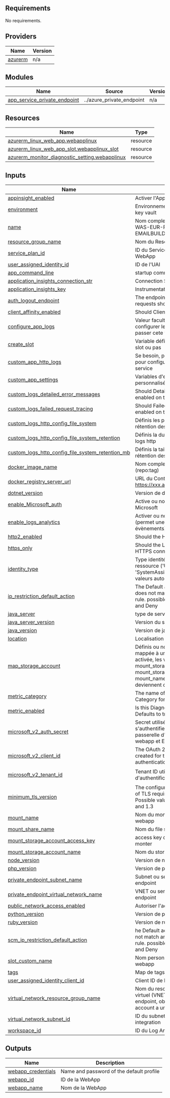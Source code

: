 <!-- BEGIN_TF_DOCS -->
## Requirements

No requirements.

## Providers

| Name | Version |
|------|---------|
| <a name="provider_azurerm"></a> [azurerm](#provider\_azurerm) | n/a |

## Modules

| Name | Source | Version |
|------|--------|---------|
| <a name="module_app_service_private_endpoint"></a> [app\_service\_private\_endpoint](#module\_app\_service\_private\_endpoint) | ../azure_private_endpoint | n/a |

## Resources

| Name | Type |
|------|------|
| [azurerm_linux_web_app.webapplinux](https://registry.terraform.io/providers/hashicorp/azurerm/latest/docs/resources/linux_web_app) | resource |
| [azurerm_linux_web_app_slot.webapplinux_slot](https://registry.terraform.io/providers/hashicorp/azurerm/latest/docs/resources/linux_web_app_slot) | resource |
| [azurerm_monitor_diagnostic_setting.webapplinux](https://registry.terraform.io/providers/hashicorp/azurerm/latest/docs/resources/monitor_diagnostic_setting) | resource |

## Inputs

| Name | Description | Type | Default | Required |
|------|-------------|------|---------|:--------:|
| <a name="input_appinsight_enabled"></a> [appinsight\_enabled](#input\_appinsight\_enabled) | Activer l'AppInsight (true/false) | `bool` | n/a | yes |
| <a name="input_environment"></a> [environment](#input\_environment) | Environnement de déploiement du key vault | `string` | n/a | yes |
| <a name="input_name"></a> [name](#input\_name) | Nom complet de la WebApp (ex: WAS-EUR-FR-INT-WEB-EMAILBUILDER-FRONT) | `string` | n/a | yes |
| <a name="input_resource_group_name"></a> [resource\_group\_name](#input\_resource\_group\_name) | Nom du Resource Group | `string` | n/a | yes |
| <a name="input_service_plan_id"></a> [service\_plan\_id](#input\_service\_plan\_id) | ID du Service Plan pour héberger la WebApp | `string` | n/a | yes |
| <a name="input_user_assigned_identity_id"></a> [user\_assigned\_identity\_id](#input\_user\_assigned\_identity\_id) | ID de l'UAI | `string` | n/a | yes |
| <a name="input_app_command_line"></a> [app\_command\_line](#input\_app\_command\_line) | startup command | `string` | `null` | no |
| <a name="input_application_insights_connection_str"></a> [application\_insights\_connection\_str](#input\_application\_insights\_connection\_str) | Connection String d'AppInsights | `string` | `""` | no |
| <a name="input_application_insights_key"></a> [application\_insights\_key](#input\_application\_insights\_key) | Instrumentation Key d'AppInsights | `string` | `""` | no |
| <a name="input_auth_logout_endpoint"></a> [auth\_logout\_endpoint](#input\_auth\_logout\_endpoint) | The endpoint to which logout requests should be made | `string` | `null` | no |
| <a name="input_client_affinity_enabled"></a> [client\_affinity\_enabled](#input\_client\_affinity\_enabled) | Should Client Affinity be enabled? | `bool` | `false` | no |
| <a name="input_configure_app_logs"></a> [configure\_app\_logs](#input\_configure\_app\_logs) | Valeur facultative, si besoin de configurer les logs de l'app service, passer cete valeur à True | `bool` | `false` | no |
| <a name="input_create_slot"></a> [create\_slot](#input\_create\_slot) | Variable définissant la création d'un slot ou pas | `bool` | `false` | no |
| <a name="input_custom_app_http_logs"></a> [custom\_app\_http\_logs](#input\_custom\_app\_http\_logs) | Se besoin, passer cette valeur à True pour configurer les log http de l'app service | `bool` | `false` | no |
| <a name="input_custom_app_settings"></a> [custom\_app\_settings](#input\_custom\_app\_settings) | Variables d'environnements personnalisées ajoutées à la webapp | `map(string)` | `{}` | no |
| <a name="input_custom_logs_detailed_error_messages"></a> [custom\_logs\_detailed\_error\_messages](#input\_custom\_logs\_detailed\_error\_messages) | Should Detailed error messages be enabled on this App Service ? | `bool` | `false` | no |
| <a name="input_custom_logs_failed_request_tracing"></a> [custom\_logs\_failed\_request\_tracing](#input\_custom\_logs\_failed\_request\_tracing) | Should Failed request tracing be enabled on this App Service? | `bool` | `false` | no |
| <a name="input_custom_logs_http_config_file_system"></a> [custom\_logs\_http\_config\_file\_system](#input\_custom\_logs\_http\_config\_file\_system) | Définis les paramétrages de rétention des logs http | `bool` | `false` | no |
| <a name="input_custom_logs_http_config_file_system_retention"></a> [custom\_logs\_http\_config\_file\_system\_retention](#input\_custom\_logs\_http\_config\_file\_system\_retention) | Définis la durée de rétention des logs http | `number` | `null` | no |
| <a name="input_custom_logs_http_config_file_system_retention_mb"></a> [custom\_logs\_http\_config\_file\_system\_retention\_mb](#input\_custom\_logs\_http\_config\_file\_system\_retention\_mb) | Définis la taille maximale de rétention des logs http | `number` | `null` | no |
| <a name="input_docker_image_name"></a> [docker\_image\_name](#input\_docker\_image\_name) | Nom complet de l'image Docker (repo:tag) | `string` | `null` | no |
| <a name="input_docker_registry_server_url"></a> [docker\_registry\_server\_url](#input\_docker\_registry\_server\_url) | URL du Container Registry (ex: https://xxx.azurecr.io) | `string` | `null` | no |
| <a name="input_dotnet_version"></a> [dotnet\_version](#input\_dotnet\_version) | Version de dotnet installé | `string` | `null` | no |
| <a name="input_enable_Microsoft_auth"></a> [enable\_Microsoft\_auth](#input\_enable\_Microsoft\_auth) | Active ou non l'authentification Microsoft | `bool` | `false` | no |
| <a name="input_enable_logs_analytics"></a> [enable\_logs\_analytics](#input\_enable\_logs\_analytics) | Activer ou non les log analytics (permet une meilleurs analyse des évènements) | `bool` | `false` | no |
| <a name="input_http2_enabled"></a> [http2\_enabled](#input\_http2\_enabled) | Should the HTTP2 be enabled? | `bool` | `true` | no |
| <a name="input_https_only"></a> [https\_only](#input\_https\_only) | Should the Linux Web App require HTTPS connections. | `bool` | `true` | no |
| <a name="input_identity_type"></a> [identity\_type](#input\_identity\_type) | Type identité à activer sur la ressource ('UserAssigned' et 'SystemAssigned' sont les eules valeurs autorisées) | `string` | `"SystemAssigned"` | no |
| <a name="input_ip_restriction_default_action"></a> [ip\_restriction\_default\_action](#input\_ip\_restriction\_default\_action) | The Default action for traffic that does not match any ip\_restriction rule. possible values include Allow and Deny | `string` | `"Allow"` | no |
| <a name="input_java_server"></a> [java\_server](#input\_java\_server) | type de serveur java installé | `string` | `null` | no |
| <a name="input_java_server_version"></a> [java\_server\_version](#input\_java\_server\_version) | Version du serveur java installé | `string` | `null` | no |
| <a name="input_java_version"></a> [java\_version](#input\_java\_version) | Version de java installé | `string` | `null` | no |
| <a name="input_location"></a> [location](#input\_location) | Localisation Azure | `string` | `"westeurope"` | no |
| <a name="input_map_storage_account"></a> [map\_storage\_account](#input\_map\_storage\_account) | Définis ou non si la webapp est mappée à un file share, attention si activée, les variables mount\_storage\_account\_name, mount\_storage\_account\_access\_key, mount\_name et mount\_share\_name deviennent obligatoires | `bool` | `false` | no |
| <a name="input_metric_category"></a> [metric\_category](#input\_metric\_category) | The name of a Diagnostic Metric Category for this Resource | `string` | `"AllMetrics"` | no |
| <a name="input_metric_enabled"></a> [metric\_enabled](#input\_metric\_enabled) | Is this Diagnostic Metric enabled? Defaults to true | `bool` | `false` | no |
| <a name="input_microsoft_v2_auth_secret"></a> [microsoft\_v2\_auth\_secret](#input\_microsoft\_v2\_auth\_secret) | Secret utilisé par la webapp pour s'authentifier avec le SPN qui fera la passerelle d'authentification entre la webapp et ENtra ID | `string` | `null` | no |
| <a name="input_microsoft_v2_client_id"></a> [microsoft\_v2\_client\_id](#input\_microsoft\_v2\_client\_id) | The OAuth 2.0 client ID that was created for the app used for authentication. | `string` | `null` | no |
| <a name="input_microsoft_v2_tenant_id"></a> [microsoft\_v2\_tenant\_id](#input\_microsoft\_v2\_tenant\_id) | Tenant ID utilisé en cas d'authentification MS activée | `string` | `"f30ac191-b8b4-45f2-9a9b-e5466cb90c2f"` | no |
| <a name="input_minimum_tls_version"></a> [minimum\_tls\_version](#input\_minimum\_tls\_version) | The configures the minimum version of TLS required for SSL requests. Possible values include: 1.0, 1.1, 1.2 and 1.3 | `string` | `"1.3"` | no |
| <a name="input_mount_name"></a> [mount\_name](#input\_mount\_name) | Nom du montage au niveau de la webapp | `string` | `null` | no |
| <a name="input_mount_share_name"></a> [mount\_share\_name](#input\_mount\_share\_name) | Nom du file share à monter | `string` | `null` | no |
| <a name="input_mount_storage_account_access_key"></a> [mount\_storage\_account\_access\_key](#input\_mount\_storage\_account\_access\_key) | access key du storage account à monter | `string` | `null` | no |
| <a name="input_mount_storage_account_name"></a> [mount\_storage\_account\_name](#input\_mount\_storage\_account\_name) | Nom du storage account à monter | `string` | `null` | no |
| <a name="input_node_version"></a> [node\_version](#input\_node\_version) | Version de node installé | `string` | `null` | no |
| <a name="input_php_version"></a> [php\_version](#input\_php\_version) | Version de php installé | `string` | `null` | no |
| <a name="input_private_endpoint_subnet_name"></a> [private\_endpoint\_subnet\_name](#input\_private\_endpoint\_subnet\_name) | Subnet ou sera déployé le private endpoint | `string` | `null` | no |
| <a name="input_private_endpoint_virtual_network_name"></a> [private\_endpoint\_virtual\_network\_name](#input\_private\_endpoint\_virtual\_network\_name) | VNET ou sera déployé le private endpoint | `string` | `null` | no |
| <a name="input_public_network_access_enabled"></a> [public\_network\_access\_enabled](#input\_public\_network\_access\_enabled) | Autoriser l'accès public ? | `bool` | `false` | no |
| <a name="input_python_version"></a> [python\_version](#input\_python\_version) | Version de python installé | `string` | `null` | no |
| <a name="input_ruby_version"></a> [ruby\_version](#input\_ruby\_version) | Version de ruby installé | `string` | `null` | no |
| <a name="input_scm_ip_restriction_default_action"></a> [scm\_ip\_restriction\_default\_action](#input\_scm\_ip\_restriction\_default\_action) | he Default action for traffic that does not match any scm\_ip\_restriction rule. possible values include Allow and Deny | `string` | `"Allow"` | no |
| <a name="input_slot_custom_name"></a> [slot\_custom\_name](#input\_slot\_custom\_name) | Nom personnalisé du slot de la webapp | `string` | `null` | no |
| <a name="input_tags"></a> [tags](#input\_tags) | Map de tags | `map(string)` | `{}` | no |
| <a name="input_user_assigned_identity_client_id"></a> [user\_assigned\_identity\_client\_id](#input\_user\_assigned\_identity\_client\_id) | Client ID de l'UAI | `string` | `null` | no |
| <a name="input_virtual_network_resource_group_name"></a> [virtual\_network\_resource\_group\_name](#input\_virtual\_network\_resource\_group\_name) | Nom du resource group du réseau virtuel (VNET) ou sera créé le private endpoint, obligatoire si le storage account a un private endpoint | `string` | `null` | no |
| <a name="input_virtual_network_subnet_id"></a> [virtual\_network\_subnet\_id](#input\_virtual\_network\_subnet\_id) | ID du subnet utilisé pour le VNET integration | `string` | `null` | no |
| <a name="input_workspace_id"></a> [workspace\_id](#input\_workspace\_id) | ID du Log Analytics Workspace | `string` | `null` | no |

## Outputs

| Name | Description |
|------|-------------|
| <a name="output_webapp_credentials"></a> [webapp\_credentials](#output\_webapp\_credentials) | Name and password of the default profile |
| <a name="output_webapp_id"></a> [webapp\_id](#output\_webapp\_id) | ID de la WebApp |
| <a name="output_webapp_name"></a> [webapp\_name](#output\_webapp\_name) | Nom de la WebApp |
<!-- END_TF_DOCS -->